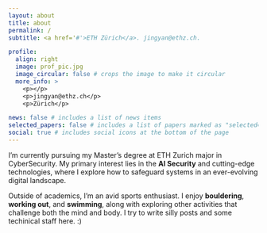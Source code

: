 ```yaml
---
layout: about
title: about
permalink: /
subtitle: <a href='#'>ETH Zürich</a>. jingyan@ethz.ch.

profile:
  align: right
  image: prof_pic.jpg
  image_circular: false # crops the image to make it circular
  more_info: >
    <p></p>
    <p>jingyan@ethz.ch</p>
    <p>Zürich</p>

news: false # includes a list of news items
selected_papers: false # includes a list of papers marked as "selected={true}"
social: true # includes social icons at the bottom of the page
---
```


I’m currently pursuing my Master’s degree at ETH Zurich major in CyberSecurity. My primary interest lies in the  **AI Security** and cutting-edge technologies, where I explore how to safeguard systems in an ever-evolving digital landscape.

Outside of academics, I’m an avid sports enthusiast. I enjoy **bouldering**, **working out**, and **swimming**, along with exploring other activities that challenge both the mind and body.  I try to write silly posts and some techinical staff here. :)
